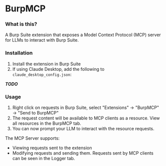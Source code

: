 # BurpMCP

### What is this?

A Burp Suite extension that exposes a Model Context Protocol (MCP) server for LLMs to interact with Burp Suite.

### Installation

1. Install the extension in Burp Suite
2. If using Claude Desktop, add the following to `claude_desktop_config.json`:

___TODO___

### Usage

1. Right click on requests in Burp Suite, select "Extensions" -> "BurpMCP" -> "Send to BurpMCP"
2. The request content will be available to MCP clients as a resource. View all resources in the BurpMCP tab.
3. You can now prompt your LLM to interact with the resource requests. 

The MCP Server supports:
- Viewing requests sent to the extension
- Modifying requests and sending them. Requests sent by MCP clients can be seen in the Logger tab.